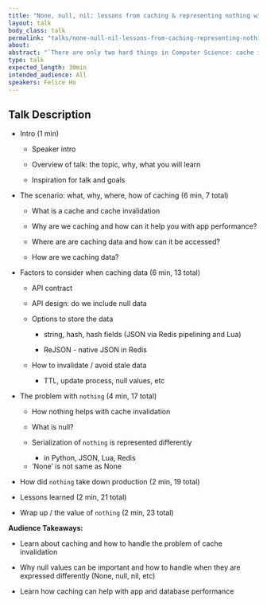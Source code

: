 ```yaml
---
title: "None, null, nil: lessons from caching & representing nothing with something"
layout: talk
body_class: talk
permalink: "talks/none-null-nil-lessons-from-caching-representing-nothing-with-something"
about: 
abstract: "`There are only two hard things in Computer Science: cache invalidation and naming things`. This talk is about the value of `nothing`. I will discuss the success of caching for app performance, but how at one point `nothing` took down production. Learn factors to consider when caching for APIs."
type: talk
expected_length: 30min
intended_audience: All
speakers: Felice Ho
---
```


## Talk Description
* Intro (1 min)

	- Speaker intro

	- Overview of talk: the topic, why, what you will learn

	- Inspiration for talk and goals

* The scenario: what, why, where, how of caching (6 min, 7 total)

	- What is a cache and cache invalidation

	- Why are we caching and how can it help you with app performance?

	- Where are are caching data and how can it be accessed?

	- How are we caching data?

* Factors to consider when caching data (6 min, 13 total)

	- API contract

	- API design: do we include null data

	- Options to store the data

		+ string, hash, hash fields (JSON via Redis pipelining and Lua)

		+ ReJSON - native JSON in Redis

	- How to invalidate / avoid stale data

		+ TTL, update process, null values, etc

* The problem with `nothing` (4 min, 17 total)

	- How nothing helps with cache invalidation

	- What is null?

	- Serialization of `nothing` is represented differently

		+ in Python, JSON, Lua, Redis

	+ ‘None’ is not same as None

* How did `nothing` take down production (2 min, 19 total)

* Lessons learned (2 min, 21 total)

* Wrap up / the value of `nothing` (2 min, 23 total)


**Audience Takeaways:**

* Learn about caching and how to handle the problem of cache invalidation

* Why null values can be important and how to handle when they are expressed differently (None, null, nil, etc)

* Learn how caching can help with app and database performance
    